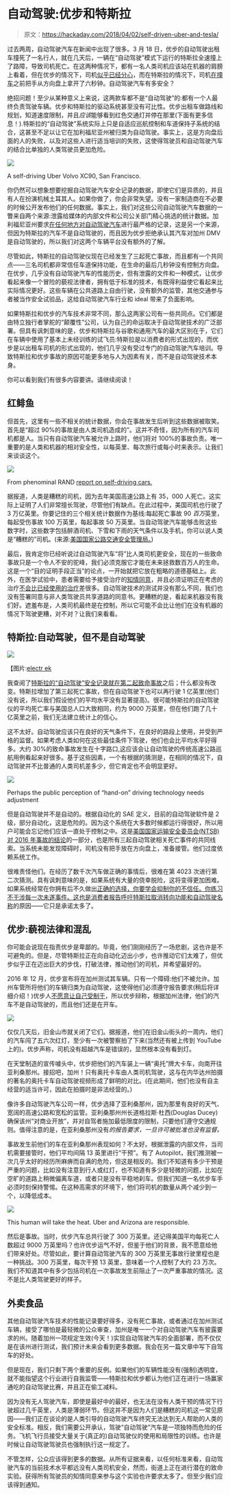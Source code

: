 # 自动驾驶:优步和特斯拉

> 原文：<https://hackaday.com/2018/04/02/self-driven-uber-and-tesla/>

过去两周，自动驾驶汽车在新闻中出现了很多。3 月 18 日，优步的自动驾驶出租车撞死了一名行人，就在几天后，一辆在“自动驾驶”模式下运行的特斯拉全速撞上了路障，导致司机死亡。在这两种情况下，都有一名人类司机应该站在机器的肩膀上看着，但在优步的情况下，司机[似乎已经分心](https://www.sfgate.com/business/article/Uber-s-self-driving-cars-were-struggling-before-12777769.php)，而在特斯拉的情况下，司机[在撞车](https://www.tesla.com/blog/update-last-week%E2%80%99s-accident?redirect=no)之前把手从方向盘上拿开了六秒钟。自动驾驶汽车有多安全？

绝招问题！至少从某种意义上来说，这两款车都不是“自动驾驶”的:都有一个人最终负责驾驶车辆。优步和特斯拉的驱动系统甚至没有可比性。优步出租车做路线和规划，知道速度限制，并且*应该*能够看到红色交通灯并停在那里(下面有更多信息！).特斯拉的“自动驾驶”系统实际上只是自适应巡航控制和车道保持子系统的结合，这甚至不足以让它在加利福尼亚州被归类为自动驾驶。事实上，这是方向盘后面的人的失败，以及对这些人进行适当培训的失败，这使得驾驶员和自动驾驶汽车的结合比单独的人类驾驶员更加危险。

[![](img/ea6effb22c731d6a07fa75f1e43fb381.png)](https://hackaday.com/wp-content/uploads/2018/04/uber.jpg)

A self-driving Uber Volvo XC90, San Francisco.

你仍然可以想象想要挖掘自动驾驶汽车安全记录的数据，即使它们是异质的，并且有人在扮演机械土耳其人。如果你做了，你会非常失望。没有一家制造商在不必要的时候公开发布他们的任何数据。事实上，我们对这些公司自动驾驶汽车数据的一瞥来自两个来源:泄露给媒体的内部文件和公司公关部门精心挑选的统计数据。加利福尼亚州要求[在任何地方对自动驾驶汽车](https://www.dmv.ca.gov/portal/dmv/detail/vr/autonomous/)进行最严格的记录，这是另一个来源，但因为特斯拉的汽车不是自动驾驶的，而且因为优步拒绝承认其汽车对加州 DMV 是自动驾驶的，所以我们对这两个车辆平台没有额外的了解。

尽管如此，特斯拉的自动驾驶仪现在已经发生了三起死亡事故，而且都有一个共同点——三名司机都非常信任车道保持功能，在生命的最后几秒钟没有控制方向盘。在优步，几乎没有自动驾驶汽车的性能历史，但有泄露的文件和一种模式，让优步看起来像一个冒险的藐视法律者，拥有低于标准的技术，有既得利益使它看起来比实际情况更好。这些车辆在公共道路上自由行驶，没有额外的监管，其他交通参与者被当作安全试验品，这给自动驾驶汽车行业和 ideal 带来了负面影响。

如果特斯拉和优步的汽车技术非常不同，那么这两家公司有一些共同点。它们都是由特立独行者掌舵的“颠覆性”公司，认为自己的命运取决于自动驾驶技术的广泛部署。但具有讽刺意味的是，优步和特斯拉与谷歌和通用汽车的最大区别在于，它们在车辆中使用了基本上未经训练的试飞员:特斯拉是以消费者的形式出现的，而优步是以出租车司机的形式出现的，他们几乎没有受过专门的自动驾驶汽车培训。导致特斯拉和优步事故的原因可能更多地与人为因素有关，而不是自动驾驶技术本身。

你可以看到我们有很多内容要讲。请继续阅读！

## 红鲱鱼

但首先，这里有一些不相关的统计数据，你会在事故发生后听到这些数据被取笑。首先是“超过 90%的事故是由人类司机造成的”。这并不奇怪，因为所有的汽车司机都是人。当只有自动驾驶汽车被允许上路时，他们将对 100%的事故负责。唯一重要的是人类和机器的相对安全性，以每英里、每次旅行或每小时来表示。让我们来谈谈这个。

[![](img/05deb291b5850bc75ef2d72429b097d1.png)](https://hackaday.com/wp-content/uploads/2018/04/rand_fatalities.jpg)

From phenominal RAND [report on self-driving cars.](https://www.rand.org/pubs/research_reports/RR443-2.html)

据报道，人类是糟糕的司机，因为去年美国高速公路上有 35，000 人死亡。这实际上证明了人们非常擅长驾驶，尽管他们有缺点。在此过程中，美国司机也行驶了 3 万亿英里。你要记住的三个相关统计数据作为基线:每起死亡事故 90 *百万*英里，每起受伤事故 100 万英里，每起事故 50 万英里。当自动驾驶汽车能够击败这些数字时，这些数字包括醉酒司机、下雪和下雨的天气条件以及手机，你可以说人类是“糟糕的”司机。(来源:[美国国家公路交通安全管理局。](https://www-fars.nhtsa.dot.gov/Main/index.aspx))

最后，我肯定你已经听说过自动驾驶汽车“将”比人类司机更安全，现在的一些致命事故只是一个令人不安的驼峰，我们必须克服它才能在未来拯救数百万人的生命。这是一个“目的证明手段正当”的论点，一开始就把它放在粗略的道德基础上。此外，在医学试验中，患者需要给予接受治疗的[知情同意](https://en.wikipedia.org/wiki/Informed_consent)，并且必须证明正在考虑的治疗[不会比已经使用的治疗](https://dx.doi.org/10.3345%2Fkjp.2012.55.11.403)差很多。自动驾驶技术的测试并没有那么不同，我们也没有签署同意与非人类驾驶员共享道路的同意书。更糟糕的是，看起来机器没有我们好。遮羞布是，人类司机最终是在控制，所以它可能不会比让他们在没有机器的情况下驾驶更糟，对不对？让我们来看看。

## 特斯拉:自动驾驶，但不是自动驾驶

[![](img/2617e502d6f98020eedc478b01013a23.png)](https://hackaday.com/wp-content/uploads/2018/04/tesla-wreck.jpg) 

【图片:[electr ek](https://electrek.co/2018/03/27/tesla-model-x-fatal-crash-ntsb-investigation-autopilot-fire/)

我查阅了[特斯拉的“自动驾驶”安全记录就在第二起致命事故](https://hackaday.com/2016/12/05/self-driving-cars-are-not-yet-safe/)之后；什么都没有改变。特斯拉增加了第三起死亡事故，但在自动驾驶下也可以再行驶 1 亿英里(他们没有说，所以我们假设他们的平均水平没有显著提高)。很可能特斯拉的自动驾驶仪的平均死亡率与美国总人口大致相同，约为 9000 万英里，但在他们跑了几十亿英里之前，我们无法建立统计上的信心。

这不太好。自动驾驶应该只在良好的天气条件下，在良好的路段上使用，并受到严格的监督。如果考虑人类如何在这些最佳条件下驾驶，他们也会比平均水平好得多。大约 30%的致命事故发生在十字路口,这应该会让自动驾驶的传统高速公路巡航用例看起来好很多。基于这些因素，一个有根据的猜测是，在相同的情况下，自动驾驶并不比普通的人类司机差多少，但它肯定也不会明显更好。

[![](img/efde4a107b7715eac195b9c055aa1651.png)](https://hackaday.com/wp-content/uploads/2016/11/tesla-autopilot-road-trip-nqnjro4fqnomp4-shot0001.jpg)

Perhaps the public perception of “hand-on” driving technology needs adjustment

但是自动驾驶并不是自动的。根据自动化的 SAE 定义，目前的自动驾驶软件是 2 级，部分自动化，这是危险的。因为这个系统在大多数时候都运行得很好，所以用户可能会忘记他们应该一直处于控制之中。这是[美国国家运输安全委员会(NTSB)对 2016 年事故的结论](https://www.ntsb.gov/news/press-releases/Pages/PR20170912.aspx)的一部分，也是所有三起自动驾驶相关死亡事件的共同线索。当系统未能发现障碍时，司机没有把手放在方向盘上，准备接管。他们过度依赖系统工作。

很难责怪他们。在经历了数千次汽车做正确的事情后，很难在第 4023 次进行第二次猜测。具有讽刺意味的是，如果系统有大量的侥幸脱险，这将变得更加困难。如果系统经常在你拥有后不久做出[正确的选择，你要学会抑制你的不信任。你练习不干涉每一次未遂事件。这也是](https://www.greencarreports.com/news/1106509_ca-to-restrict-use-of-term-autopilot-tesla-owning-pilot-weighs-in/page-2)[消费者报告呼吁特斯拉取消转向功能和自动驾驶名称](https://www.consumerreports.org/media-room/press-releases/2016/07/consumer-reports-calls-on-tesla-to-disable-and-update-auto-steering-function-remove-autopilot-name/)的原因——它只是承诺太多了。

## 优步:藐视法律和混乱

你可能会说现在指责优步是卑鄙的。毕竟，他们刚刚经历了一场悲剧，这也许是不可避免的。但是，尽管特斯拉正在向自动化迈出小步，也许推动它们太难了，但优步似乎正在迈出巨大的步伐，打破法律，推动他们的司机，并希望最好的。

2016 年 12 月，优步宣布将在加州测试其车辆。只有一个障碍:他们不被允许。加州车管所将他们的车辆归类为自动驾驶，这使得他们必须遵守报告要求(稍后将详细介绍！)优步人[不愿意让自己受制于](https://www.theverge.com/2017/2/27/14698902/uber-self-driving-san-francisco-dmv-email-levandowski)，所以优步辩称，根据加州法律，他们的汽车不是自动驾驶的，而且他们还是在开车。

[![](img/aa147f1ab47de6904f16ff72d219091f.png)](https://hackaday.com/wp-content/uploads/2018/04/self-driving-uber-running-red-light-_cdj4oae8f4mp4-shot0001.jpg)

仅仅几天后，旧金山市就关闭了它们。据报道，他们在旧金山街头的一周内，他们的汽车闯了五六次红灯，至少有一次被警察拍了下来(当然还有被上传到 YouTube 上的)。优步声称，司机没有超越汽车是错误的，显然根本没有看到灯。

在天堂制造的宣传噱头中，优步把他们的汽车装上一辆“奥托”牌大卡车，向南开往亚利桑那州。接招吧，加州！只有奥托卡车由人类司机驾驶，这与在内华达州拍摄的著名的奥托卡车自动驾驶视频形成了鲜明的对比。(在此期间，他们也没有自主经营的适当许可，因此在拍摄时是非法经营的。)

像许多自动驾驶汽车公司一样，优步选择了亚利桑那州，因为那里有良好的天气、宽阔的高速公路和宽松的监管。亚利桑那州州长道格拉斯·杜西(Douglas Ducey)确保该州“对商业开放”，并对自驾者施加最低限度的限制，只要他们遵守交通规则。值得注意的是，在亚利桑那州没有*的报告要求，一旦许可被批准也没有监督。*

事故发生前他们的车在亚利桑那州表现如何？不太好。根据泄露的内部文件，当司机需要接管时，他们平均间隔 13 英里进行“干预”。有了 Autopilot，我们推测被一次几乎太好的经历所麻痹而自满的危险，但这是相反的。我们不知道有多少干预是严重的问题，比如没有注意到行人或红灯，也不知道有多少是轻微的问题，比如在空旷的道路上稍微偏离车道，或者只是没有平稳地刹车。但我们知道一名优步车手必须时刻保持警惕。在这种高需求的环境下，他们将司机的数量从两个减少到一个，以降低成本。

[![](img/71f4ee0f616c1020776b0131a0821745.png)](https://hackaday.com/wp-content/uploads/2018/04/uber-driver.png)

This human will take the heat. Uber and Arizona are responsible.

然后是事故。当时，优步汽车总共行驶了 300 万英里。还记得美国平均每死亡人数超过 9000 万英里吗？也许优步运气不好，但鉴于他们的背景，我不愿意给他们带来好处。尽管如此，要计算自动驾驶汽车的 300 万英里无事故行驶里程也是一种挑战。300 万英里，每次干预 13 英里，意味着一个人控制了大约 23 万次。我们不知道其中有多少包括司机在一次事故发生前阻止了一次严重事故的情况。这不是比人类驾驶更好的样子。

## 外卖食品

其他自动驾驶汽车技术的性能记录要好得多，没有死亡事故，或者通过在加州测试车辆，接受了哪怕是最轻微的公众审查，加州是唯一一个对自动驾驶汽车有披露要求的州。随着加州一项规定生效(今天！)实现自动驾驶汽车的全面部署，而不仅仅是在该州进行测试，我们预计未来会看到更多数据。我会在另一篇文章中写下自驾车的好处。

但是现在，我们只剩下两个重要的反例。如果他们的车辆性能没有(强制)透明度，就不能指望这个行业进行自我监管——特斯拉和优步都认为他们正在进行一场赢家通吃的自动驾驶比赛，并且正在偷工减料。

因为没有无人驾驶汽车，即使是最好中的最好，也无法在没有人类干预的情况下行驶超过几千英里，人类是薄弱环节。但这并不是因为人们是糟糕的司机这一常见原因——我们正在谈论的是人类引导的自动驾驶汽车终究无法达到无人帮助的人类的安全标准。相反，我们需要公开承认，驾驶“自动驾驶”汽车是一项独特而危险的任务。飞机飞行员接受大量关于(真正的)自动驾驶仪的使用和局限性的训练。也许是时候让自动驾驶驾驶员也强制执行这一规定了。

不管怎样，公众应该得到更多的数据。从所有证据来看，以任何标准来看，自动驾驶汽车的当前技术水平都远没有人类司机安全，然而，街道上正在进行潜在的致命实验。获得所有驾驶员的知情同意来参与这个实验也许要求太多了。但至少我们应该得到通知。